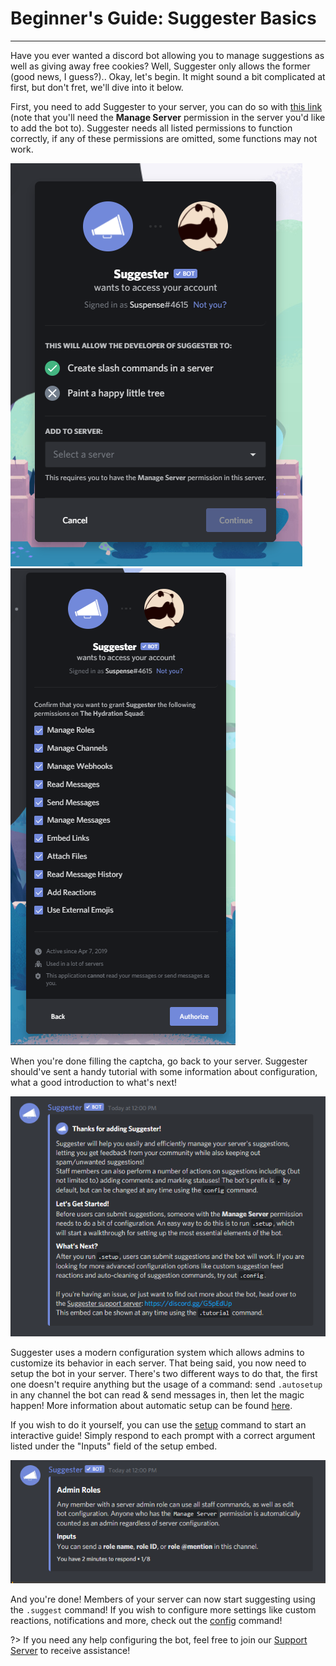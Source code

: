 # Beginner's Guide: Suggester Basics
---
Have you ever wanted a discord bot allowing you to manage suggestions as well as giving away free cookies? Well, Suggester only allows the former (good news, I guess?).. Okay, let's begin. 
It might sound a bit complicated at first, but don't fret, we'll dive into it below.

First, you need to add Suggester to your server, you can do so with [this link](https://suggester.js.org/invite) (note that you'll need the **Manage Server** permission in the server you'd like to add the bot to). Suggester needs all listed permissions to function correctly, if any of these permissions are omitted, some functions may not work.

![Invite Suggester to your server](/assets/invite.png)  ![Invite Suggester to your server](/assets/permissions.png)

When you're done filling the captcha, go back to your server. Suggester should've sent a handy tutorial with some information about configuration, what a good introduction to what's next! 

![Suggester Tutorial](/assets/tutorial.png)

Suggester uses a modern configuration system which allows admins to customize its behavior in each server. That being said, you now need to setup the bot in your server. 
There's two different ways to do that, the first one doesn't require anything but the usage of a command: send `.autosetup` in any channel the bot can read & send messages in, then let the magic happen! More information about automatic setup can be found [here](admin/autosetup.md).

If you wish to do it yourself, you can use the [setup](admin/setup.md) command to start an interactive guide! Simply respond to each prompt with a correct argument listed under the "Inputs" field of the setup embed.

![Interactive Setup](/assets/setup.png)

And you're done! Members of your server can now start suggesting using the `.suggest` command! If you wish to configure more settings like custom reactions, notifications and more, check out the [config](config/configuration.md) command!


?> If you need any help configuring the bot, feel free to join our [Support Server](https://suggester.js.org/support) to receive assistance!

